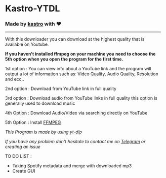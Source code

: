 # Kastro-YTDL
### Made by [kastro](https:/t.me/kastromugnaio "kastro") with ❤

------------



With this downloader you can download at the highest quality that is available on Youtube.

**If you haven't installed ffmpeg on your machine you need to choose the 5th option when you open the program for the first time.**

1st option : You can view info about a YouTube link and the program will output a lot of information such as: Video Quality, Audio Quality, Resolution and ecc..

2nd option : Download from YouTube link in full quality

3rd option : Download audio from YouTube links in full quality this option is generally used to download music

4th Option : Download Audio/Video via searching directly on YouTube

5th Option : Install [FFMPEG](https://github.com/FFmpeg/FFmpeg "FFMPEG")


*This Program is made by using [yt-dlp](https://github.com/yt-dlp/yt-dlp "yt-dlp")*

*If you have any problem don't hesitate to contact me on [Telegram](t.me/kastromugnaio "Telegram") or creating an issue*


TO DO LIST :
- Taking Spotify metadata and merge with downloaded mp3
- Create GUI

